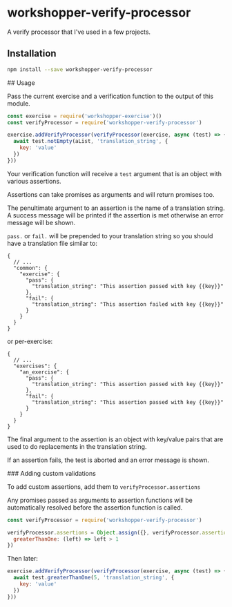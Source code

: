 # workshopper-verify-processor

A verify processor that I've used in a few projects.

## Installation

```sh
npm install --save workshopper-verify-processor
```

## Usage

Pass the current exercise and a verification function to the output of this module.

```javascript
const exercise = require('workshopper-exercise')()
const verifyProcessor = require('workshopper-verify-processor')

exercise.addVerifyProcessor(verifyProcessor(exercise, async (test) => {
  await test.notEmpty(aList, 'translation_string', {
    key: 'value'
  })
}))
```

Your verification function will receive a `test` argument that is an object with various assertions.

Assertions can take promises as arguments and will return promises too.

The penultimate argument to an assertion is the name of a translation string.  A success message will be printed if the assertion is met otherwise an error message will be shown.

`pass.` or `fail.` will be prepended to your translation string so you should have a translation file similar to:

```javscript
{
  // ...
  "common": {
    "exercise": {
      "pass": {
        "translation_string": "This assertion passed with key {{key}}"
      },
      "fail": {
        "translation_string": "This assertion failed with key {{key}}"
      }
    }
  }
}
```

or per-exercise:

```javscript
{
  // ...
  "exercises": {
    "an_exercise": {
      "pass": {
        "translation_string": "This assertion passed with key {{key}}"
      },
      "fail": {
        "translation_string": "This assertion passed with key {{key}}"
      }
    }
  }
}
```

The final argument to the assertion is an object with key/value pairs that are used to do replacements in the translation string.

If an assertion fails, the test is aborted and an error message is shown.

### Adding custom validations

To add custom assertions, add them to `verifyProcessor.assertions`

Any promises passed as arguments to assertion functions will be automatically resolved before the assertion function is called.

```javascript
const verifyProcessor = require('workshopper-verify-processor')

verifyProcessor.assertions = Object.assign({}, verifyProcessor.assertions, {
  greaterThanOne: (left) => left > 1
})
```

Then later:

```javascript
exercise.addVerifyProcessor(verifyProcessor(exercise, async (test) => {
  await test.greaterThanOne(5, 'translation_string', {
    key: 'value'
  })
}))
```
